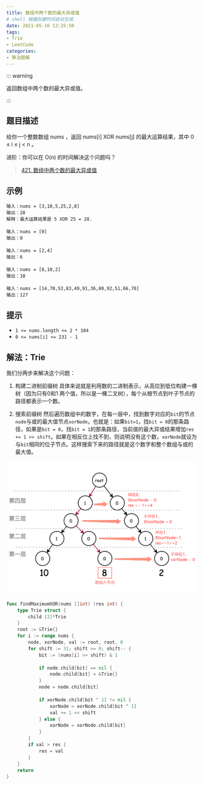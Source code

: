 ```yaml
---
title: 数组中两个数的最大异或值
# shell 根据创建时间自动生成
date: 2021-05-16 13:25:50
tags:
- Trie
- LeetCode
categories:
- 算法题解
---
```


::: warning

返回数组中两个数的最大异或值。

:::

<!-- more -->

## 题目描述

给你一个整数数组 nums ，返回 nums[i] XOR nums[j] 的最大运算结果，其中 0 ≤ i ≤ j < n 。

进阶：你可以在 O(n) 的时间解决这个问题吗？

> [421. 数组中两个数的最大异或值](https://leetcode-cn.com/problems/maximum-xor-of-two-numbers-in-an-array/)



## 示例

```
输入：nums = [3,10,5,25,2,8]
输出：28
解释：最大运算结果是 5 XOR 25 = 28.

输入：nums = [0]
输出：0

输入：nums = [2,4]
输出：6

输入：nums = [8,10,2]
输出：10

输入：nums = [14,70,53,83,49,91,36,80,92,51,66,70]
输出：127
```



## 提示

- `1 <= nums.length <= 2 * 104`
- `0 <= nums[i] <= 231 - 1`

## 解法：Trie

我们分两步来解决这个问题：

1. 构建二进制前缀树
   具体来说就是利用数的二进制表示，从高位到低位构建一棵树（因为只有0和1 两个值，所以是一棵二叉树），每个从根节点到叶子节点的路径都表示一个数。

2. 搜索前缀树
   然后遍历数组中的数字，在每一层中，找到数字对应的`bit`的节点`node`与或的最大值节点`xorNode`，也就是：如果`bit=1`，找`bit = 0`的那条路径，如果是`bit = 0`，找`bit = 1`的那条路径，当前值的最大异或结果增加`res += 1 >> shift`。如果在相反位上找不到，则说明没有这个数，`xorNode`就设为与`bit`相同的位子节点。这样搜索下来的路径就是这个数字和整个数组与或的最大值。

![img](./img.png)


```go
func findMaximumXOR(nums []int) (res int) {
    type Trie struct {
        child [2]*Trie
    }
    root := &Trie{}
    for i := range nums {
        node, xorNode, val := root, root, 0
        for shift := 31; shift >= 0; shift-- {
            bit := (nums[i] >> shift) & 1

            if node.child[bit] == nil {
                node.child[bit] = &Trie{}
            }
            node = node.child[bit]

            if xorNode.child[bit ^ 1] != nil {
                xorNode = xorNode.child[bit ^ 1]
                val += 1 << shift
            } else {
                xorNode = xorNode.child[bit]
            }
        }
        if val > res {
            res = val
        }
    }
    return
}
```